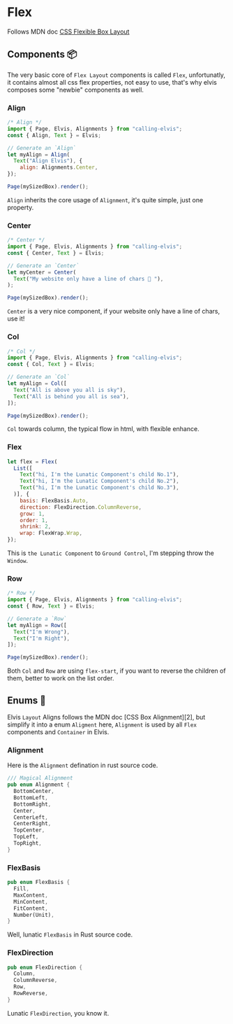 # Flex

Follows MDN doc [CSS Flexible Box Layout][1]


## Components 📦

The very basic core of `Flex Layout` components is called `Flex`, unfortunatly, it contains almost all css flex properties, not easy to use, that's why elvis composes some "newbie" components as well.

### Align

```js
/* Align */
import { Page, Elvis, Alignments } from "calling-elvis";
const { Align, Text } = Elvis;

// Generate an `Align`
let myAlign = Align(
  Text("Align Elvis"), {
    align: Alignments.Center,
});

Page(mySizedBox).render();
```

`Align` inherits the core usage of `Alignment`, it's quite simple, just one property.

### Center
```js
/* Center */
import { Page, Elvis, Alignments } from "calling-elvis";
const { Center, Text } = Elvis;

// Generate an `Center`
let myCenter = Center(
  Text("My website only have a line of chars 🦀 "),
);

Page(mySizedBox).render();
```
`Center` is a very nice component, if your website only have a line of chars, use it!


### Col
```js
/* Col */
import { Page, Elvis, Alignments } from "calling-elvis";
const { Col, Text } = Elvis;

// Generate an `Col`
let myAlign = Col([
  Text("All is above you all is sky"),
  Text("All is behind you all is sea"),
]);

Page(mySizedBox).render();
```

`Col` towards column, the typical flow in html, with flexible enhance.


### Flex
```js
let flex = Flex(
  List([
    Text("hi, I'm the Lunatic Component's child No.1"),
    Text("hi, I'm the Lunatic Component's child No.2"),
    Text("hi, I'm the Lunatic Component's child No.3"),
  )], {
    basis: FlexBasis.Auto,
    direction: FlexDirection.ColumnReverse,
    grow: 1,
    order: 1,
    shrink: 2,
    wrap: FlexWrap.Wrap,
});
```
This is `the Lunatic Component` to `Ground Control`, I'm stepping throw the `Window`.


### Row
```js
/* Row */
import { Page, Elvis, Alignments } from "calling-elvis";
const { Row, Text } = Elvis;

// Generate a `Row`
let myAlign = Row([
  Text("I'm Wrong"),
  Text("I'm Right"),
]);

Page(mySizedBox).render();
```

Both `Col` and `Row` are using `flex-start`, if you want to reverse the children of them, better to work on the list order.

## Enums 🍩

Elvis `Layout` Aligns follows the MDN doc [CSS Box Alignment][2], but simplify it into a enum `Aligment` here, `Alignment` is used by all `Flex` components and `Container` in Elvis.

### Alignment

Here is the `Alignment` defination in rust source code.

```rust
/// Magical Alignment
pub enum Alignment {
  BottomCenter,
  BottomLeft,
  BottomRight,
  Center,
  CenterLeft,
  CenterRight,
  TopCenter,
  TopLeft,
  TopRight,
}
```

### FlexBasis
```rust
pub enum FlexBasis {
  Fill,
  MaxContent,
  MinContent,
  FitContent,
  Number(Unit),
}
```
Well, lunatic `FlexBasis` in Rust source code.

### FlexDirection
```rust
pub enum FlexDirection {
  Column,
  ColumnReverse,
  Row,
  RowReverse,
}
```
Lunatic `FlexDirection`, you know it.


[1]: https://developer.mozilla.org/en-US/docs/Web/CSS/CSS_Flexible_Box_Layout
